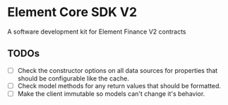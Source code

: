 # Element Core SDK V2

A software development kit for Element Finance V2 contracts

## TODOs

- [ ] Check the constructor options on all data sources for properties that should be configurable like the cache.
- [ ] Check model methods for any return values that should be formatted.
- [ ] Make the client immutable so models can't change it's behavior.
